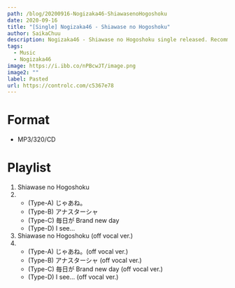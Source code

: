 ```yaml
---
path: /blog/20200916-Nogizaka46-ShiawasenoHogoshoku
date: 2020-09-16
title: "[Single] Nogizaka46 - Shiawase no Hogoshoku"
author: SaikaChuu
description: Nogizaka46 - Shiawase no Hogoshoku single released. Recommended Music!
tags:
  - Music
  - Nogizaka46
image: https://i.ibb.co/nPBcwJT/image.png
image2: ""
label: Pasted
url: https://controlc.com/c5367e78
---
```


# Format

- MP3/320/CD

# Playlist

1. Shiawase no Hogoshoku
2. - (Type-A) じゃあね。
   - (Type-B) アナスターシャ
   - (Type-C) 毎日が Brand new day
   - (Type-D) I see…
3. Shiawase no Hogoshoku (off vocal ver.)
4. - (Type-A) じゃあね。(off vocal ver.)
   - (Type-B) アナスターシャ (off vocal ver.)
   - (Type-C) 毎日が Brand new day (off vocal ver.)
   - (Type-D) I see… (off vocal ver.)
